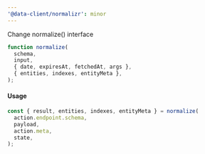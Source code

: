 ```yaml
---
'@data-client/normalizr': minor
---
```


Change normalize() interface

```ts
function normalize(
  schema,
  input,
  { date, expiresAt, fetchedAt, args },
  { entities, indexes, entityMeta },
);
```

#### Usage

```ts
const { result, entities, indexes, entityMeta } = normalize(
  action.endpoint.schema,
  payload,
  action.meta,
  state,
);
```

